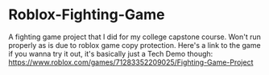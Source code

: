 # Roblox-Fighting-Game
A fighting game project that I did for my college capstone course.
Won't run properly as is due to roblox game copy protection.
Here's a link to the game if you wanna try it out, it's basically just a Tech Demo though: https://www.roblox.com/games/71283352209025/Fighting-Game-Project
